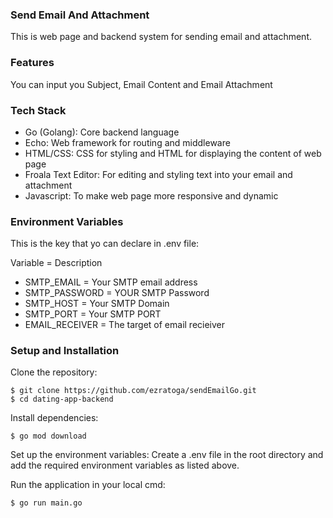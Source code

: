 ### Send Email And Attachment
This is web page and backend system for sending email and attachment.

### Features
You can input you Subject, Email Content and Email Attachment

### Tech Stack
- Go (Golang): Core backend language
- Echo: Web framework for routing and middleware
- HTML/CSS: CSS for styling and HTML for displaying the content of web page
- Froala Text Editor: For editing and styling text into your email and attachment
- Javascript: To make web page more responsive and dynamic

### Environment Variables
This is the key that yo can declare in .env file:

Variable = Description

- SMTP_EMAIL = Your SMTP email address
- SMTP_PASSWORD = YOUR SMTP Password
- SMTP_HOST = Your SMTP Domain
- SMTP_PORT = Your SMTP PORT
- EMAIL_RECEIVER = The target of email recieiver

### Setup and Installation

Clone the repository:
```shell
$ git clone https://github.com/ezratoga/sendEmailGo.git
$ cd dating-app-backend
```

Install dependencies:
```shell
$ go mod download
```

Set up the environment variables: Create a .env file in the root directory and add the required environment variables as listed above.

Run the application in your local cmd:
```shell
$ go run main.go
```

